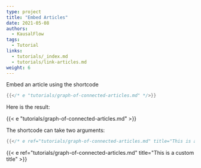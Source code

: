 ```yaml
---
type: project
title: "Embed Articles"
date: 2021-05-08
authors:
  - KausalFlow
tags:
  - Tutorial
links:
  - tutorials/_index.md
  - tutorials/link-articles.md
weight: 6
---
```


Embed an article using the shortcode


```go
{{</* e "tutorials/graph-of-connected-articles.md" */>}}
```

Here is the result:


{{< e "tutorials/graph-of-connected-articles.md" >}}

The shortcode can take two arguments:


```go
{{</* e ref="tutorials/graph-of-connected-articles.md" title="This is a custom title" */>}}
```


{{< e ref="tutorials/graph-of-connected-articles.md" title="This is a custom title" >}}